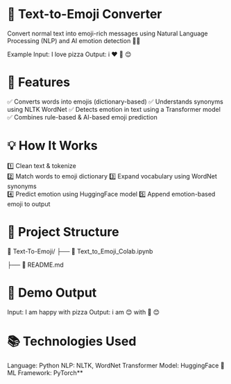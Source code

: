 # 🧠 Text-to-Emoji Converter
Convert normal text into emoji-rich messages using Natural Language Processing (NLP) and AI emotion detection 🤖✨

Example
Input: I love pizza
Output: i ❤️ 🍕 😊


# 🚀 Features

✅ Converts words into emojis (dictionary-based)
✅ Understands synonyms using NLTK WordNet
✅ Detects emotion in text using a Transformer model
✅ Combines rule-based & AI-based emoji prediction


# 💡 How It Works
1️⃣ Clean text & tokenize	
2️⃣ Match words to emoji dictionary	
3️⃣ Expand vocabulary using WordNet synonyms	
4️⃣ Predict emotion using HuggingFace model	
5️⃣ Append emotion-based emoji to output

# 📂 Project Structure
📁 Text-To-Emoji/
 ├── 🔗 Text_to_Emoji_Colab.ipynb
 
 ├── 📄 README.md


# 🎥 Demo Output
Input:  I am happy with pizza
Output: i am 😊 with 🍕 😊

# 📚 Technologies Used
Language:	Python
NLP:	NLTK, WordNet
Transformer Model:	HuggingFace 🤗
ML Framework:	PyTorch**
